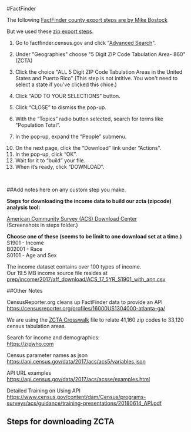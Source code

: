 #FactFinder

The following [FactFinder county export steps are by Mike Bostock](https://bost.ocks.org/mike/bubble-map/)  

But we used these [zip export steps](https://acsdatacommunity.prb.org/acs-data-products--resources/american-factfinder/f/3/t/330).  

1. Go to factfinder.census.gov and click "[Advanced Search](https://factfinder.census.gov/faces/nav/jsf/pages/searchresults.xhtml?refresh=t)".  
2. Under "Geographies" choose "5 Digit ZIP Code Tabulation Area- 860" (ZCTA)  
3. Click the choice "ALL 5 Digit ZIP Code Tabulation Areas in the United States and Puerto Rico" (This step is not intitive. You won't need to select a state if you've clicked this chice.)  
4. Click “ADD TO YOUR SELECTIONS” button.  
5. Click “CLOSE” to dismiss the pop-up.  
8. With the “Topics” radio button selected, search for terms like "Population Total".  

9. In the pop-up, expand the “People” submenu.  


<!--
10. Expand the “Basic Count/Estimate” submenu.  
11. Click “Population Total”.  
12. Click “CLOSE” to dismiss the pop-up.  
13. In the table, click on the most recent ACS 5-year estimate named “TOTAL POPULATION”.  
-->

10. On the next page, click the “Download” link under “Actions”.  
11. In the pop-up, click “OK”.  
12. Wait for it to “build” your file.  
13. When it’s ready, click “DOWNLOAD”. 
<br>

##Add notes here on any custom step you make.  

<b>Steps for downloading the income data to build our zcta (zipcode) analysis tool:</b>  

[American Community Survey (ACS) Download Center](https://factfinder.census.gov/faces/nav/jsf/pages/download_center.xhtml)  
(Screenshots in steps folder.)

<b>Choose one of these (seems to be limit to one download set at a time.)</b>  
S1901 - Income  
B02001 - Race  
S0101 - Age and Sex

The income dataset contains over 100 types of income.  
Our 19.5 MB income source file resides at [prep/income/2017/aff_download/ACS_17_5YR_S1901_with_ann.csv](../../../prep/income/2017/aff_download/ACS_17_5YR_S1901_with_ann.csv)



##Other Notes  

CensusReporter.org cleans up FactFinder data to provide an API
https://censusreporter.org/profiles/16000US1304000-atlanta-ga/

We are using the [ZCTA Crosswalk](https://www.census.gov/geo/reference/zctas.html) file to relate 41,160 zip codes to 33,120 census tabulation areas.  

Search for income and demographics:  
https://zipwho.com  

Census parameter names as json  
https://api.census.gov/data/2017/acs/acs5/variables.json  

API URL examples
https://api.census.gov/data/2017/acs/acsse/examples.html  

Detailed Training on Using API  
https://www.census.gov/content/dam/Census/programs-surveys/acs/guidance/training-presentations/20180614_API.pdf  

## Steps for downloading ZCTA
